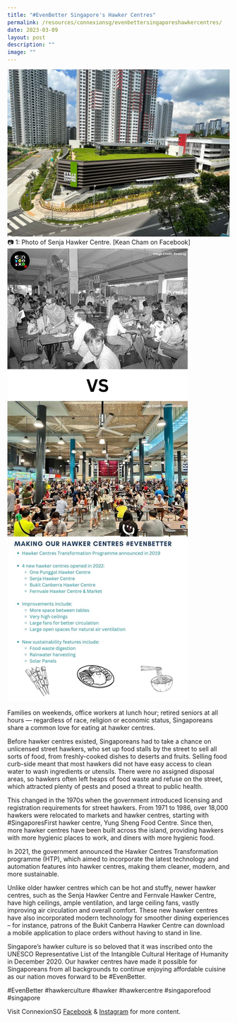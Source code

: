 ```yaml
---
title: "#EvenBetter Singapore's Hawker Centres"
permalink: /resources/connexionsg/evenbettersingaporeshawkercentres/
date: 2023-03-09
layout: post
description: ""
image: ""
---
```

![](/images/connexionsg/2023/Senja%20Hawker%20Centre.jpg)
📷 1: Photo of Senja Hawker Centre. [Kean Cham on Facebook]
![](/images/connexionsg/2023/Old%20Hawker%20Centresn.jpg)

Families on weekends, office workers at lunch hour; retired seniors at all hours — regardless of race, religion or economic status, Singaporeans share a common love for eating at hawker centres.

Before hawker centres existed, Singaporeans had to take a chance on unlicensed street hawkers, who set up food stalls by the street to sell all sorts of food, from freshly-cooked dishes to deserts and fruits. Selling food curb-side meant that most hawkers did not have easy access to clean water to wash ingredients or utensils. There were no assigned disposal areas, so hawkers often left heaps of food waste and refuse on the street, which attracted plenty of pests and posed a threat to public health.

This changed in the 1970s when the government introduced licensing and registration requirements for street hawkers. From 1971 to 1986, over 18,000 hawkers were relocated to markets and hawker centres, starting with #SingaporesFirst hawker centre, Yung Sheng Food Centre. Since then, more hawker centres have been built across the island, providing hawkers with more hygienic places to work, and diners with more hygienic food.

In 2021, the government announced the Hawker Centres Transformation programme (HTP), which aimed to incorporate the latest technology and automation features into hawker centres, making them cleaner, modern, and more sustainable.

Unlike older hawker centres which can be hot and stuffy, newer hawker centres, such as the Senja Hawker Centre and Fernvale Hawker Centre, have high ceilings, ample ventilation, and large ceiling fans, vastly improving air circulation and overall comfort. These new hawker centres have also incorporated modern technology for smoother dining experiences – for instance, patrons of the Bukit Canberra Hawker Centre can download a mobile application to place orders without having to stand in line.

Singapore’s hawker culture is so beloved that it was inscribed onto the UNESCO Representative List of the Intangible Cultural Heritage of Humanity in December 2020. Our hawker centres have made it possible for Singaporeans from all backgrounds to continue enjoying affordable cuisine as our nation moves forward to be #EvenBetter.

#EvenBetter #hawkerculture #hawker #hawkercentre #singaporefood #singapore

Visit ConnexionSG [Facebook](https://www.facebook.com/ConnexionSG) & [Instagram](https://www.instagram.com/connexionsg/) for more content.